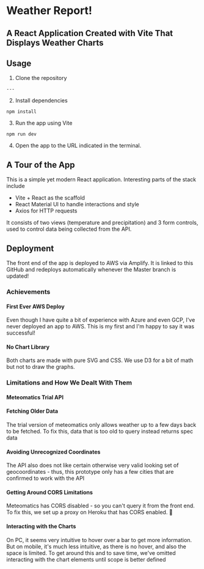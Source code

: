 # Weather Report!
## A React Application Created with Vite That Displays Weather Charts

## Usage
1. Clone the repository
```
---
```

2. Install dependencies
```
npm install
```

3. Run the app using Vite
```
npm run dev
```

4. Open the app to the URL indicated in the terminal.

## A Tour of the App
This is a simple yet modern React application. Interesting parts of the stack include
- Vite + React as the scaffold
- React Material UI to handle interactions and style
- Axios for HTTP requests

It consists of two views (temperature and precipitation) and 3 form controls, used to control data being collected from the API.

## Deployment
The front end of the app is deployed to AWS via Amplify. It is linked to this GitHub and redeploys automatically whenever the Master branch is updated!

### Achievements
#### First Ever AWS Deploy
Even though I have quite a bit of experience with Azure and even GCP, I've never deployed an app to AWS. This is my first and I'm happy to say it was successful!

#### No Chart Library
Both charts are made with pure SVG and CSS. We use D3 for a bit of math but not to draw the graphs.

### Limitations and How We Dealt With Them
#### Meteomatics Trial API

#### Fetching Older Data
The trial version of meteomatics only allows weather up to a few days back to be fetched. To fix this, data that is too old to query instead returns spec data

#### Avoiding Unrecognized Coordinates
The API also does not like certain otherwise very valid looking set of geocoordinates - thus, this prototype only has a few cities that are confirmed to work with the API

#### Getting Around CORS Limitations
Meteomatics has CORS disabled - so you can't query it from the front end. To fix this, we set up a proxy on Heroku that has CORS enabled.  🤠

#### Interacting with the Charts
On PC, it seems very intuitive to hover over a bar to get more information. But on mobile, it's much less intuitive, as there is no hover, and also the space is limited. To get around this and to save time, we've omitted interacting with the chart elements until scope is better defined
